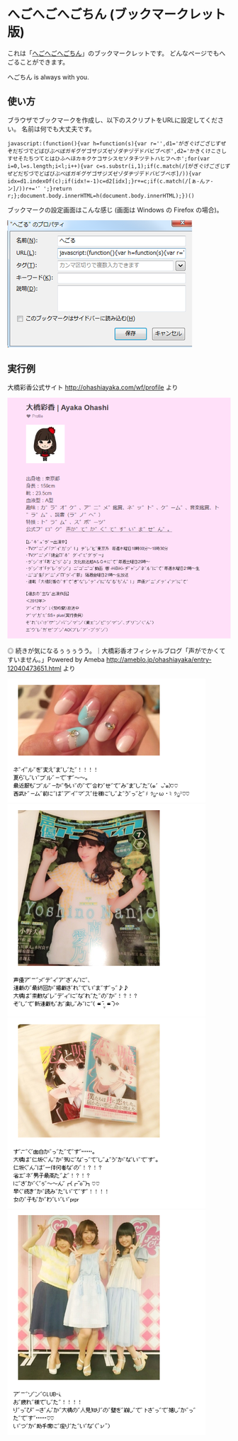 # へごへごへごちん (ブックマークレット版)

これは「[へごへごへごちん](http://www.terabo.net/hegochin/)」のブックマークレットです。
どんなページでもへごることができます。

へごちん is always with you.

## 使い方

ブラウザでブックマークを作成し、以下のスクリプトをURLに設定してください。
名前は何でも大丈夫です。

```
javascript:(function(){var h=function(s){var r='',d1='がぎぐげござじずぜぞだぢづでどばびぶべぼガギグゲゴザジズゼゾダヂヅデドバビブベボ',d2='かきくけこさしすせそたちつてとはひふへほカキクケコサシスセソタチツテトハヒフヘホ';for(var i=0,l=s.length;i<l;i++){var c=s.substr(i,1);if(c.match(/[がぎぐげござじずぜどだぢづでどばびぶべぼガギグゲゴザジズゼゾダヂヅデドバビブベボ]/)){var idx=d1.indexOf(c);if(idx!=-1)c=d2[idx];}r+=c;if(c.match(/[ぁ-んァ-ン]/))r+='゛';}return r;};document.body.innerHTML=h(document.body.innerHTML);})()
```

ブックマークの設定画面はこんな感じ (画面は Windows の Firefox の場合)。

![設定画面](https://raw.githubusercontent.com/kotarot/hegochin-bookmarklet/master/assets/setting.png)

## 実行例

大橋彩香公式サイト http://ohashiayaka.com/wf/profile より

![実行例1](https://raw.githubusercontent.com/kotarot/hegochin-bookmarklet/master/assets/ohashiayaka-example-1.png)

◎ 続きが気になるぅぅぅうう。｜大橋彩香オフィシャルブログ「声がでかくてすいません。」Powered by Ameba http://ameblo.jp/ohashiayaka/entry-12040473651.html より

![実行例2](https://raw.githubusercontent.com/kotarot/hegochin-bookmarklet/master/assets/ohashiayaka-example-2.png)
![実行例3](https://raw.githubusercontent.com/kotarot/hegochin-bookmarklet/master/assets/ohashiayaka-example-3.png)
![実行例4](https://raw.githubusercontent.com/kotarot/hegochin-bookmarklet/master/assets/ohashiayaka-example-4.png)
![実行例5](https://raw.githubusercontent.com/kotarot/hegochin-bookmarklet/master/assets/ohashiayaka-example-5.png)
